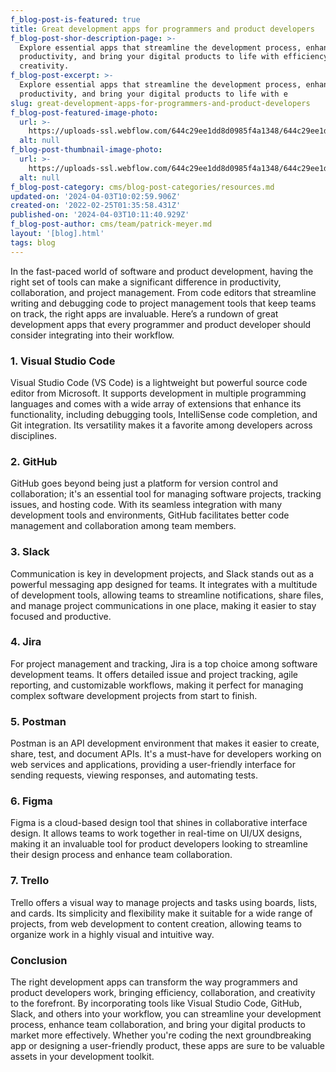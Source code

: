 ```yaml
---
f_blog-post-is-featured: true
title: Great development apps for programmers and product developers
f_blog-post-shor-description-page: >-
  Explore essential apps that streamline the development process, enhance
  productivity, and bring your digital products to life with efficiency and
  creativity.
f_blog-post-excerpt: >-
  Explore essential apps that streamline the development process, enhance
  productivity, and bring your digital products to life with e
slug: great-development-apps-for-programmers-and-product-developers
f_blog-post-featured-image-photo:
  url: >-
    https://uploads-ssl.webflow.com/644c29ee1dd8d0985f4a1348/644c29ee1dd8d043a44a13e7_image-3-blog-dev-template.png
  alt: null
f_blog-post-thumbnail-image-photo:
  url: >-
    https://uploads-ssl.webflow.com/644c29ee1dd8d0985f4a1348/644c29ee1dd8d076724a140c_thumbnail-3-blog-dev-template.png
  alt: null
f_blog-post-category: cms/blog-post-categories/resources.md
updated-on: '2024-04-03T10:02:59.906Z'
created-on: '2022-02-25T01:35:58.431Z'
published-on: '2024-04-03T10:11:40.929Z'
f_blog-post-author: cms/team/patrick-meyer.md
layout: '[blog].html'
tags: blog
---
```


In the fast-paced world of software and product development, having the right set of tools can make a significant difference in productivity, collaboration, and project management. From code editors that streamline writing and debugging code to project management tools that keep teams on track, the right apps are invaluable. Here’s a rundown of great development apps that every programmer and product developer should consider integrating into their workflow.

### 1\. **Visual Studio Code**

Visual Studio Code (VS Code) is a lightweight but powerful source code editor from Microsoft. It supports development in multiple programming languages and comes with a wide array of extensions that enhance its functionality, including debugging tools, IntelliSense code completion, and Git integration. Its versatility makes it a favorite among developers across disciplines.

### 2\. **GitHub**

GitHub goes beyond being just a platform for version control and collaboration; it's an essential tool for managing software projects, tracking issues, and hosting code. With its seamless integration with many development tools and environments, GitHub facilitates better code management and collaboration among team members.

### 3\. **Slack**

Communication is key in development projects, and Slack stands out as a powerful messaging app designed for teams. It integrates with a multitude of development tools, allowing teams to streamline notifications, share files, and manage project communications in one place, making it easier to stay focused and productive.

### 4\. **Jira**

For project management and tracking, Jira is a top choice among software development teams. It offers detailed issue and project tracking, agile reporting, and customizable workflows, making it perfect for managing complex software development projects from start to finish.

### 5\. **Postman**

Postman is an API development environment that makes it easier to create, share, test, and document APIs. It's a must-have for developers working on web services and applications, providing a user-friendly interface for sending requests, viewing responses, and automating tests.

### 6\. **Figma**

Figma is a cloud-based design tool that shines in collaborative interface design. It allows teams to work together in real-time on UI/UX designs, making it an invaluable tool for product developers looking to streamline their design process and enhance team collaboration.

### 7\. **Trello**

Trello offers a visual way to manage projects and tasks using boards, lists, and cards. Its simplicity and flexibility make it suitable for a wide range of projects, from web development to content creation, allowing teams to organize work in a highly visual and intuitive way.

### **Conclusion**

The right development apps can transform the way programmers and product developers work, bringing efficiency, collaboration, and creativity to the forefront. By incorporating tools like Visual Studio Code, GitHub, Slack, and others into your workflow, you can streamline your development process, enhance team collaboration, and bring your digital products to market more effectively. Whether you're coding the next groundbreaking app or designing a user-friendly product, these apps are sure to be valuable assets in your development toolkit.
